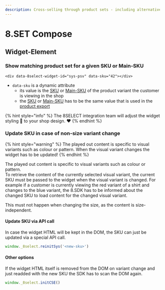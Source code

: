 ```yaml
---
description: Cross-selling through product sets - including alternative products
---
```


# 8.SET Compose

## Widget-Element

### **Show matching product set for a given SKU or Main-SKU**

```markup
<div data-8select-widget-id="sys-psv" data-sku="42"></div>
```

* `data-sku` is a dynamic attribute
  * its value is the [SKU](../produktdaten-uebermitteln/stammdaten/details.md#sku-sku) or [Main-SKU](../produktdaten-uebermitteln/stammdaten/details.md#main-sku-main-sku) of the product variant the customer is viewing in the shop
  * the [SKU](../produktdaten-uebermitteln/stammdaten/details.md#sku-sku) or [Main-SKU](../produktdaten-uebermitteln/stammdaten/details.md#main-sku-main-sku) has to be the same value that is used in the [product export](../integration/produkt-export.md)

{% hint style="info" %}
The 8SELECT integration team will adjust the widget styling 🎨 to your shop design. ❤️ 
{% endhint %}

### Update SKU in case of non-size variant change

{% hint style="warning" %}
The played out content is specific to visual variants such as colour or pattern. When the visual variant changes the widget has to be updated!
{% endhint %}

The played out content is specific to visual variants such as colour or pattern.   
To retrieve the content of the currently selected visual variant, the current SKU must be passed to the widget when the visual variant is changed. For example if a customer is currently viewing the red variant of a shirt and changes to the blue variant, the 8.SDK has to be informed about the changed SKU to load content for the changed visual variant.  
  
This must not happen when changing the size, as the content is size-independent.

#### Update SKU via API call

In case the widget HTML will be kept in the DOM, the SKU can just be updated via a special API call.

```javascript
window._8select.reinitSys('<new-sku>')
```

#### Other options

If the widget HTML itself is removed from the DOM on variant change and just readded with the new SKU the SDK has to scan the DOM again.

```javascript
window._8select.initCSE()
```

